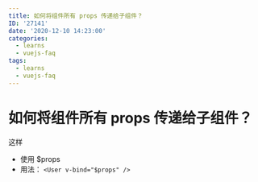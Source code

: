```yaml
---
title: 如何将组件所有 props 传递给子组件？
ID: '27141'
date: '2020-12-10 14:23:00'
categories:
  - learns
  - vuejs-faq
tags:
  - learns
  - vuejs-faq
---
```


# 如何将组件所有 props 传递给子组件？

这样

- 使用 $props
- 用法： `<User v-bind="$props" />`
